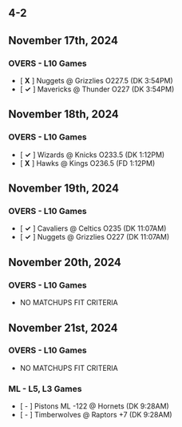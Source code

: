 
## 4-2
## November 17th, 2024
### OVERS - L10 Games
* [ **X** ] Nuggets @ Grizzlies O227.5 (DK 3:54PM)
* [ **&check;** ] Mavericks @ Thunder O227 (DK 3:54PM)

## November 18th, 2024
### OVERS - L10 Games
* [ **&check;** ] Wizards @ Knicks O233.5 (DK 1:12PM)
* [ **X** ] Hawks @ Kings O236.5 (FD 1:12PM)

## November 19th, 2024
### OVERS - L10 Games
* [ **&check;** ] Cavaliers @ Celtics O235 (DK 11:07AM)
* [ **&check;** ] Nuggets @ Grizzlies O227 (DK 11:07AM)

## November 20th, 2024
### OVERS - L10 Games
* NO MATCHUPS FIT CRITERIA

## November 21st, 2024
### OVERS - L10 Games
* NO MATCHUPS FIT CRITERIA
### ML - L5, L3 Games
* [ - ] Pistons ML -122 @ Hornets (DK 9:28AM)
* [ - ] Timberwolves @ Raptors +7 (DK 9:28AM)
